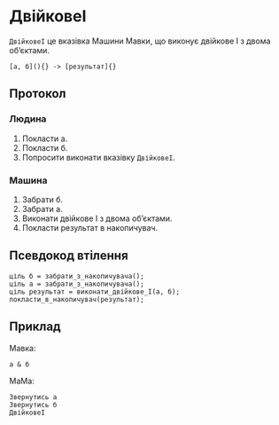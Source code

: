 # ДвійковеІ

`ДвійковеІ` <keyword>це</keyword> вказівка <subject>Машини Мавки</subject>, що виконує двійкове І з двома обʼєктами.

```
[а, б](){} -> [результат]{}
```

## Протокол

### Людина

1. Покласти а.
2. Покласти б.
3. Попросити виконати вказівку `ДвійковеІ`.

### Машина

1. Забрати б.
2. Забрати а.
3. Виконати двійкове І з двома обʼєктами.
4. Покласти результат в накопичувач.

## Псевдокод втілення

```ціль
ціль б = забрати_з_накопичувача();
ціль а = забрати_з_накопичувача();
ціль результат = виконати_двійкове_І(а, б);
покласти_в_накопичувач(результат);
```

## Приклад

<subject>Мавка</subject>:

```мавка
а & б
```

<subject>МаМа</subject>:

```мама
Звернутись а
Звернутись б
ДвійковеІ
```